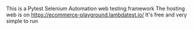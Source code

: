 This is a Pytest Selenium Automation web testing framework
The hosting web is on https://ecommerce-playground.lambdatest.io/
It's free and very simple to run
